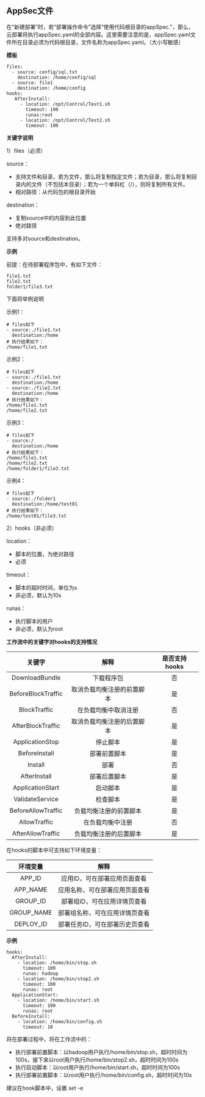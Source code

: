 ## AppSec文件

在“新建部署”时，若“部署操作命令”选择“使用代码根目录的appSpec.”，那么，云部署将执行appSpec.yaml的全部内容。这里需要注意的是，appSpec.yaml文件所在目录必须为代码根目录，文件名称为appSpec.yaml。（大小写敏感）

**模板**

```
files:
  - source: config/sql.txt
    destination: /home/config/sql
  - source: file1
    destination: /home/config
hooks:
   AfterInstall:
     - location: /opt/Control/Test1.sh
       timeout: 100
       runas:root
     - location: /opt/Control/Test2.sh
       timeout: 100
```

**关键字说明**

1）files（必须）

source：
- 支持文件和目录，若为文件，那么将复制指定文件；若为目录，那么将复制目录内的文件（不包括本目录）；若为一个单斜杠（/），则将复制所有文件。
- 相对路径：从代码包的根目录开始


destination：
- 复制source中的内容到此位置
- 绝对路径


支持多对source和destination。

**示例**

前提：在待部署程序包中，有如下文件：

```
file1.txt
file2.txt
folder1/file3.txt
```

下面将举例说明

示例1：

```
# files如下
- source:./file1.txt
  destination:/home
# 执行结果如下：
/home/file1.txt
```

示例2：

```
# files如下
- source:./file1.txt
  destination:/home
- source:./file2.txt
  destination:/home  
# 执行结果如下：
/home/file1.txt
/home/file2.txt
```

示例3：

```
# files如下
- source:/
  destination:/home
# 执行结果如下：
/home/file1.txt
/home/file2.txt
/home/folder1/file3.txt
```

示例4：

```
# files如下
- source:./folder1
  destination:/home/test01
# 执行结果如下：
/home/test01/file3.txt
```


2）hooks（非必须）

location：
- 脚本的位置，为绝对路径
- 必须

timeout：
- 脚本的超时时间，单位为s
- 非必须，默认为10s

runas：
- 执行脚本的用户
- 非必须，默认为root


**工作流中的关键字对hooks的支持情况**

| 关键字      |   解释 | 是否支持hooks |
| :--------: | :--------:|:--------:|
| DownloadBundle  | 下载程序包 | 否 |
| BeforeBlockTraffic   | 取消负载均衡注册的前置脚本 | 是 |
| BlockTraffic  | 在负载均衡中取消注册 | 否 |
| AfterBlockTraffic | 取消负载均衡注册的后置脚本 | 是 |
| ApplicationStop | 停止脚本 | 是 |
| BeforeInstall | 部署前置脚本 | 是 |
| Install | 部署 | 否 |
| AfterInstall | 部署后置脚本 | 是 |
| ApplicationStart | 启动脚本 | 是 |
| ValidateService | 检查脚本 | 是 |
| BeforeAllowTraffic | 负载均衡注册的前置脚本 | 是 |
| AllowTraffic | 在负载均衡中注册 | 否 |
| AfterAllowTraffic | 负载均衡注册的后置脚本 | 是 |


在hooks的脚本中可支持如下环境变量：

| 环境变量      |   解释 |
| :--------: | :--------:|
|  APP_ID | 应用ID，可在部署应用页面查看 |
| APP_NAME | 应用名称，可在部署应用页面查看 |
| GROUP_ID | 部署组ID，可在应用详情页查看 |
| GROUP_NAME | 部署组名称，可在应用详情页查看 |
| DEPLOY_ID | 部署任务ID，可在部署历史页查看 |



**示例**

```
hooks:
  AfterInstall:
    - location: /home/bin/stop.sh
      timeout: 100
      runas: hadoop
    - location: /home/bin/stop2.sh
      timeout: 100
      runas: root
  ApplicationStart:
    - location: /home/bin/start.sh
      timeout: 100
      runas: root
  BeforeInstall:
	- location: /home/bin/config.sh
      timeout: 10
```
将在部署过程中，将在工作流中的：

- 执行部署前置脚本：以hadoop用户执行/home/bin/stop.sh，超时时间为100s，接下来以root用户执行/home/bin/stop2.sh，超时时间为100s
- 执行启动脚本：以root用户执行/home/bin/start.sh，超时时间为100s
- 执行部署前置脚本：以root用户执行/home/bin/config.sh，超时时间为10s


建议在hook脚本中，设置 set -e
